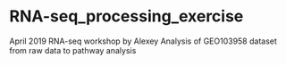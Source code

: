 # RNA-seq_processing_exercise
April 2019 RNA-seq workshop by Alexey
Analysis of GEO103958 dataset from raw data to pathway analysis
